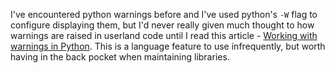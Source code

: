 <!--
.. title: Working with warnings in Python
.. slug: python-warnings
.. date: 2020-06-14 00:00:00
.. tags: python
.. category: 
.. link: 
.. description: 
.. type: text
-->

I've encountered python warnings before and I've used python's `-W` flag to configure displaying them, but I'd never really given much thought to how warnings are raised in userland code until I read this article - [Working with warnings in Python](https://lerner.co.il/2020/04/27/working-with-warnings-in-python/). This is a language feature to use infrequently, but worth having in the back pocket when maintaining libraries.
